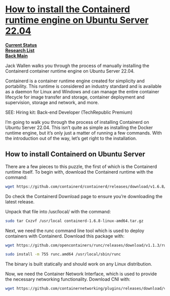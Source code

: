 # **[How to install the Containerd runtime engine on Ubuntu Server 22.04](https://www.techrepublic.com/article/install-containerd-ubuntu/)**

**[Current Status](../../../../development/status/weekly/current_status.md)**\
**[Research List](../../../research_list.md)**\
**[Back Main](../../../../README.md)**

Jack Wallen walks you through the process of manually installing the Containerd container runtime engine on Ubuntu Server 22.04.

Containerd is a container runtime engine created for simplicity and portability. This runtime is considered an industry standard and is available as a daemon for Linux and Windows and can manage the entire container lifecycle for image transfer and storage, container deployment and supervision, storage and network, and more.

SEE: Hiring kit: Back-end Developer (TechRepublic Premium)

I’m going to walk you through the process of installing Containerd on Ubuntu Server 22.04. This isn’t quite as simple as installing the Docker runtime engine, but it’s only just a matter of running a few commands. With the introduction out of the way, let’s get right to the installation.

## How to install Containerd on Ubuntu Server

There are a few pieces to this puzzle, the first of which is the Containerd runtime itself. To begin with, download the Containerd runtime with the command:

```bash
wget https://github.com/containerd/containerd/releases/download/v1.6.8/containerd-1.6.8-linux-amd64.tar.gz
```

Do check the Containerd Download page to ensure you’re downloading the latest release.

Unpack that file into /usr/local/ with the command:

```bash
sudo tar Cxzvf /usr/local containerd-1.6.8-linux-amd64.tar.gz
```

Next, we need the runc command line tool which is used to deploy containers with Containerd. Download this package with:

```bash
wget https://github.com/opencontainers/runc/releases/download/v1.1.3/runc.amd64

sudo install -m 755 runc.amd64 /usr/local/sbin/runc
```

The binary is built statically and should work on any Linux distribution.

Now, we need the Container Network Interface, which is used to provide the necessary networking functionality. Download CNI with:

```bash
wget https://github.com/containernetworking/plugins/releases/download/v1.1.1/cni-plugins-linux-amd64-v1.1.1.tgz
```
